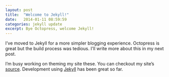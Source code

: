```yaml
---
layout: post
title:  "Welcome to Jekyll!"
date:   2014-01-11 08:59:59
categories: jekyll update
excerpt: Bye Octopress, welcome Jekyll!
---
```


I&rsquo;ve moved to Jekyll for a more simpler blogging experience. Octopress is great but the build process was tedious. I'll write more about this in my next post.

I&rsquo;m busy working on theming my site these. You can checkout my site&rsquo;s [source](https://github.com/rishabhsrao/rishabhsrao.github.io). Development using [Jekyll](http://jekyllrb.com) has been great so far.

